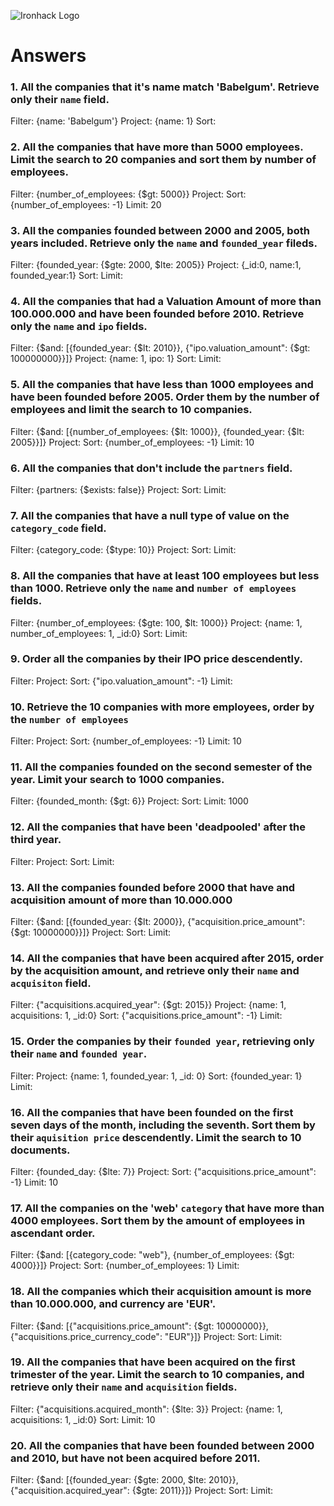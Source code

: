 ![Ironhack Logo](https://i.imgur.com/1QgrNNw.png)

# Answers

### 1. All the companies that it's name match 'Babelgum'. Retrieve only their `name` field.

Filter: {name: 'Babelgum'}
Project: {name: 1}
Sort:

### 2. All the companies that have more than 5000 employees. Limit the search to 20 companies and sort them by **number of employees**.

Filter: {number_of_employees: {$gt: 5000}}
Project:
Sort: {number_of_employees: -1}
Limit: 20

### 3. All the companies founded between 2000 and 2005, both years included. Retrieve only the `name` and `founded_year` fileds.

Filter: {founded_year: {$gte: 2000, $lte: 2005}}
Project: {_id:0, name:1, founded_year:1}
Sort:
Limit:

### 4. All the companies that had a Valuation Amount of more than 100.000.000 and have been founded before 2010. Retrieve only the `name` and `ipo` fields.

Filter: {$and: [{founded_year: {$lt: 2010}}, {"ipo.valuation_amount": {$gt: 100000000}}]}
Project: {name: 1, ipo: 1}
Sort:
Limit:

### 5. All the companies that have less than 1000 employees and have been founded before 2005. Order them by the number of employees and limit the search to 10 companies.

Filter: {$and: [{number_of_employees: {$lt: 1000}}, {founded_year: {$lt: 2005}}]}
Project:
Sort: {number_of_employees: -1}
Limit: 10

### 6. All the companies that don't include the `partners` field.

Filter: {partners: {$exists: false}}
Project:
Sort:
Limit:

### 7. All the companies that have a null type of value on the `category_code` field.

Filter: {category_code: {$type: 10}}
Project:
Sort:
Limit:

### 8. All the companies that have at least 100 employees but less than 1000. Retrieve only the `name` and `number of employees` fields.

Filter: {number_of_employees: {$gte: 100, $lt: 1000}}
Project: {name: 1, number_of_employees: 1, _id:0}
Sort:
Limit:

### 9. Order all the companies by their IPO price descendently.

Filter:
Project:
Sort: {"ipo.valuation_amount": -1}
Limit:

### 10. Retrieve the 10 companies with more employees, order by the `number of employees`

Filter:
Project:
Sort: {number_of_employees: -1}
Limit: 10

### 11. All the companies founded on the second semester of the year. Limit your search to 1000 companies.

Filter: {founded_month: {$gt: 6}}
Project:
Sort:
Limit: 1000

### 12. All the companies that have been 'deadpooled' after the third year.

Filter:
Project:
Sort:
Limit:

### 13. All the companies founded before 2000 that have and acquisition amount of more than 10.000.000

Filter: {$and: [{founded_year: {$lt: 2000}}, {"acquisition.price_amount": {$gt: 10000000}}]}
Project:
Sort:
Limit:

### 14. All the companies that have been acquired after 2015, order by the acquisition amount, and retrieve only their `name` and `acquisiton` field.

Filter: {"acquisitions.acquired_year": {$gt: 2015}}
Project: {name: 1, acquisitions: 1, _id:0}
Sort: {"acquisitions.price_amount": -1}
Limit:

### 15. Order the companies by their `founded year`, retrieving only their `name` and `founded year`.

Filter:
Project: {name: 1, founded_year: 1, _id: 0}
Sort: {founded_year: 1}
Limit:

### 16. All the companies that have been founded on the first seven days of the month, including the seventh. Sort them by their `aquisition price` descendently. Limit the search to 10 documents.

Filter: {founded_day: {$lte: 7}}
Project:
Sort: {"acquisitions.price_amount": -1}
Limit: 10

### 17. All the companies on the 'web' `category` that have more than 4000 employees. Sort them by the amount of employees in ascendant order.

Filter: {$and: [{category_code: "web"}, {number_of_employees: {$gt: 4000}}]}
Project:
Sort: {number_of_employees: 1}
Limit:

### 18. All the companies which their acquisition amount is more than 10.000.000, and currency are 'EUR'.

Filter: {$and: [{"acquisitions.price_amount": {$gt: 10000000}}, {"acquisitions.price_currency_code": "EUR"}]}
Project:
Sort:
Limit:

### 19. All the companies that have been acquired on the first trimester of the year. Limit the search to 10 companies, and retrieve only their `name` and `acquisition` fields.

Filter: {"acquisitions.acquired_month": {$lte: 3}}
Project: {name: 1, acquisitions: 1, _id:0}
Sort:
Limit: 10

### 20. All the companies that have been founded between 2000 and 2010, but have not been acquired before 2011.

Filter: {$and: [{founded_year: {$gte: 2000, $lte: 2010}}, {"acquisition.acquired_year": {$gte: 2011}}]}
Project:
Sort:
Limit:
